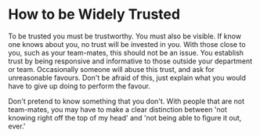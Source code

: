# How to be Widely Trusted

To be trusted you must be trustworthy. You must also be visible. If know one knows about you, no trust will be invested in you. With those close to you, such as your team-mates, this should not be an issue. You establish trust by being responsive and informative to those outside your department or team. Occasionally someone will abuse this trust, and ask for unreasonable favours. Don't be afraid of this, just explain what you would have to give up doing to perform the favour.

Don't pretend to know something that you don't. With people that are not team-mates, you may have to make a clear distinction between 'not knowing right off the top of my head' and 'not being able to figure it out, ever.'
